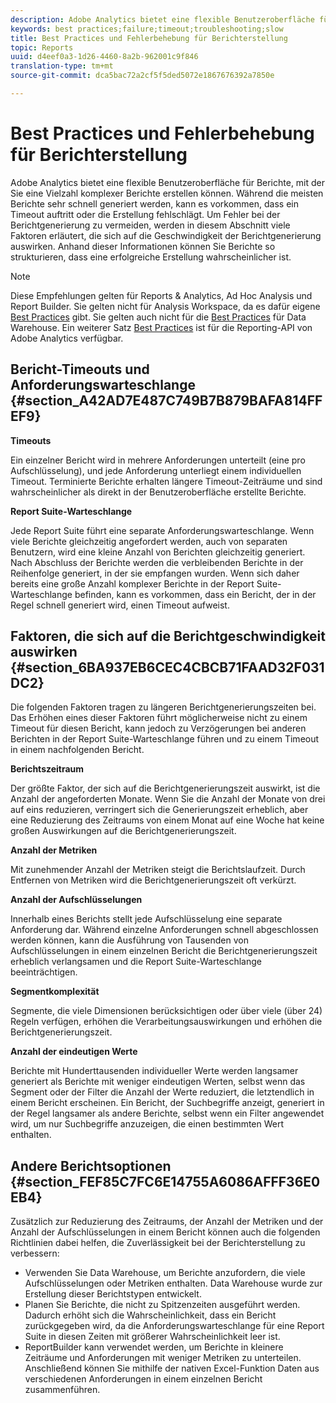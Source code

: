 ```yaml
---
description: Adobe Analytics bietet eine flexible Benutzeroberfläche für Berichte, mit der Sie eine Vielzahl komplexer Berichte erstellen können. Während die meisten Berichte sehr schnell generiert werden, kann es vorkommen, dass ein Timeout auftritt oder die Erstellung fehlschlägt. Um Fehler bei der Berichtgenerierung zu vermeiden, werden in diesem Abschnitt viele Faktoren erläutert, die sich auf die Geschwindigkeit der Berichtgenerierung auswirken. Anhand dieser Informationen können Sie Berichte so strukturieren, dass eine erfolgreiche Erstellung wahrscheinlicher ist.
keywords: best practices;failure;timeout;troubleshooting;slow
title: Best Practices und Fehlerbehebung für Berichterstellung
topic: Reports
uuid: d4eef0a3-1d26-4460-8a2b-962001c9f846
translation-type: tm+mt
source-git-commit: dca5bac72a2cf5f5ded5072e1867676392a7850e

---
```



# Best Practices und Fehlerbehebung für Berichterstellung

Adobe Analytics bietet eine flexible Benutzeroberfläche für Berichte, mit der Sie eine Vielzahl komplexer Berichte erstellen können. Während die meisten Berichte sehr schnell generiert werden, kann es vorkommen, dass ein Timeout auftritt oder die Erstellung fehlschlägt. Um Fehler bei der Berichtgenerierung zu vermeiden, werden in diesem Abschnitt viele Faktoren erläutert, die sich auf die Geschwindigkeit der Berichtgenerierung auswirken. Anhand dieser Informationen können Sie Berichte so strukturieren, dass eine erfolgreiche Erstellung wahrscheinlicher ist.

>[!Note]
>Diese Empfehlungen gelten für Reports &amp; Analytics, Ad Hoc Analysis und Report Builder.
>Sie gelten nicht für Analysis Workspace, da es dafür eigene [Best Practices](/help/analyze/analysis-workspace/workspace-faqs/optimizing-performance.md) gibt. Sie gelten auch nicht für die [Best Practices](https://marketing.adobe.com/resources/help/en_US/reference/data_warehouse_bp.html) für Data Warehouse. Ein weiterer Satz
>[Best Practices](https://marketing.adobe.com/developer/en_US/get-started/best-practices/c-best-practices) ist für die Reporting-API von Adobe Analytics verfügbar.

## Bericht-Timeouts und Anforderungswarteschlange {#section_A42AD7E487C749B7B879BAFA814FFEF9}

**Timeouts**

Ein einzelner Bericht wird in mehrere Anforderungen unterteilt (eine pro Aufschlüsselung), und jede Anforderung unterliegt einem individuellen Timeout. Terminierte Berichte erhalten längere Timeout-Zeiträume und sind wahrscheinlicher als direkt in der Benutzeroberfläche erstellte Berichte.

**Report Suite-Warteschlange**

Jede Report Suite führt eine separate Anforderungswarteschlange. Wenn viele Berichte gleichzeitig angefordert werden, auch von separaten Benutzern, wird eine kleine Anzahl von Berichten gleichzeitig generiert. Nach Abschluss der Berichte werden die verbleibenden Berichte in der Reihenfolge generiert, in der sie empfangen wurden. Wenn sich daher bereits eine große Anzahl komplexer Berichte in der Report Suite-Warteschlange befinden, kann es vorkommen, dass ein Bericht, der in der Regel schnell generiert wird, einen Timeout aufweist.

## Faktoren, die sich auf die Berichtgeschwindigkeit auswirken  {#section_6BA937EB6CEC4CBCB71FAAD32F031DC2}

Die folgenden Faktoren tragen zu längeren Berichtgenerierungszeiten bei. Das Erhöhen eines dieser Faktoren führt möglicherweise nicht zu einem Timeout für diesen Bericht, kann jedoch zu Verzögerungen bei anderen Berichten in der Report Suite-Warteschlange führen und zu einem Timeout in einem nachfolgenden Bericht.

**Berichtszeitraum**

Der größte Faktor, der sich auf die Berichtgenerierungszeit auswirkt, ist die Anzahl der angeforderten Monate. Wenn Sie die Anzahl der Monate von drei auf eins reduzieren, verringert sich die Generierungszeit erheblich, aber eine Reduzierung des Zeitraums von einem Monat auf eine Woche hat keine großen Auswirkungen auf die Berichtgenerierungszeit.

**Anzahl der Metriken**

Mit zunehmender Anzahl der Metriken steigt die Berichtslaufzeit. Durch Entfernen von Metriken wird die Berichtgenerierungszeit oft verkürzt.

**Anzahl der Aufschlüsselungen**

Innerhalb eines Berichts stellt jede Aufschlüsselung eine separate Anforderung dar. Während einzelne Anforderungen schnell abgeschlossen werden können, kann die Ausführung von Tausenden von Aufschlüsselungen in einem einzelnen Bericht die Berichtgenerierungszeit erheblich verlangsamen und die Report Suite-Warteschlange beeinträchtigen.

**Segmentkomplexität**

Segmente, die viele Dimensionen berücksichtigen oder über viele (über 24) Regeln verfügen, erhöhen die Verarbeitungsauswirkungen und erhöhen die Berichtgenerierungszeit.

**Anzahl der eindeutigen Werte**

Berichte mit Hunderttausenden individueller Werte werden langsamer generiert als Berichte mit weniger eindeutigen Werten, selbst wenn das Segment oder der Filter die Anzahl der Werte reduziert, die letztendlich in einem Bericht erscheinen. Ein Bericht, der Suchbegriffe anzeigt, generiert in der Regel langsamer als andere Berichte, selbst wenn ein Filter angewendet wird, um nur Suchbegriffe anzuzeigen, die einen bestimmten Wert enthalten.

## Andere Berichtsoptionen  {#section_FEF85C7FC6E14755A6086AFFF36E0EB4}

Zusätzlich zur Reduzierung des Zeitraums, der Anzahl der Metriken und der Anzahl der Aufschlüsselungen in einem Bericht können auch die folgenden Richtlinien dabei helfen, die Zuverlässigkeit bei der Berichterstellung zu verbessern:

* Verwenden Sie Data Warehouse, um Berichte anzufordern, die viele Aufschlüsselungen oder Metriken enthalten. Data Warehouse wurde zur Erstellung dieser Berichtstypen entwickelt.
* Planen Sie Berichte, die nicht zu Spitzenzeiten ausgeführt werden. Dadurch erhöht sich die Wahrscheinlichkeit, dass ein Bericht zurückgegeben wird, da die Anforderungswarteschlange für eine Report Suite in diesen Zeiten mit größerer Wahrscheinlichkeit leer ist.
* ReportBuilder kann verwendet werden, um Berichte in kleinere Zeiträume und Anforderungen mit weniger Metriken zu unterteilen. Anschließend können Sie mithilfe der nativen Excel-Funktion Daten aus verschiedenen Anforderungen in einem einzelnen Bericht zusammenführen.

